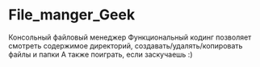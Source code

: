 # File_manger_Geek
Консольный файловый менеджер
Функциональный кодинг
позволяет смотреть содержимое директорий, создавать/удалять/копировать файлы и папки
А также поиграть, если заскучаешь :)
